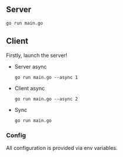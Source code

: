 ## Server

    go run main.go

## Client

Firstly, launch the server!

* Server async

      go run main.go --async 1

* Client async

      go run main.go --async 2

* Sync

      go run main.go

### Config

All configuration is provided via env variables.

    
